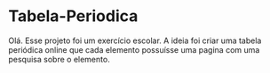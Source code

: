 # Tabela-Periodica
Olá. Esse projeto foi um exercício escolar. A ideia foi criar uma tabela periódica online que cada elemento possuísse uma pagina com uma pesquisa sobre o elemento.  
